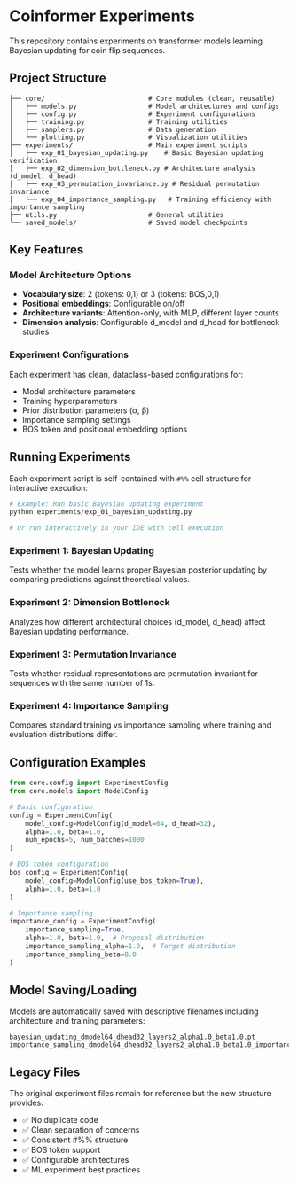 # Coinformer Experiments

This repository contains experiments on transformer models learning Bayesian updating for coin flip sequences.

## Project Structure

```
├── core/                          # Core modules (clean, reusable)
│   ├── models.py                  # Model architectures and configs
│   ├── config.py                  # Experiment configurations  
│   ├── training.py                # Training utilities
│   ├── samplers.py                # Data generation
│   └── plotting.py                # Visualization utilities
├── experiments/                   # Main experiment scripts
│   ├── exp_01_bayesian_updating.py    # Basic Bayesian updating verification
│   ├── exp_02_dimension_bottleneck.py # Architecture analysis (d_model, d_head)
│   ├── exp_03_permutation_invariance.py # Residual permutation invariance
│   └── exp_04_importance_sampling.py   # Training efficiency with importance sampling
├── utils.py                       # General utilities
└── saved_models/                  # Saved model checkpoints
```

## Key Features

### Model Architecture Options
- **Vocabulary size**: 2 (tokens: 0,1) or 3 (tokens: BOS,0,1) 
- **Positional embeddings**: Configurable on/off
- **Architecture variants**: Attention-only, with MLP, different layer counts
- **Dimension analysis**: Configurable d_model and d_head for bottleneck studies

### Experiment Configurations
Each experiment has clean, dataclass-based configurations for:
- Model architecture parameters
- Training hyperparameters  
- Prior distribution parameters (α, β)
- Importance sampling settings
- BOS token and positional embedding options

## Running Experiments

Each experiment script is self-contained with `#%%` cell structure for interactive execution:

```python
# Example: Run basic Bayesian updating experiment
python experiments/exp_01_bayesian_updating.py

# Or run interactively in your IDE with cell execution
```

### Experiment 1: Bayesian Updating
Tests whether the model learns proper Bayesian posterior updating by comparing predictions against theoretical values.

### Experiment 2: Dimension Bottleneck  
Analyzes how different architectural choices (d_model, d_head) affect Bayesian updating performance.

### Experiment 3: Permutation Invariance
Tests whether residual representations are permutation invariant for sequences with the same number of 1s.

### Experiment 4: Importance Sampling
Compares standard training vs importance sampling where training and evaluation distributions differ.

## Configuration Examples

```python
from core.config import ExperimentConfig
from core.models import ModelConfig

# Basic configuration
config = ExperimentConfig(
    model_config=ModelConfig(d_model=64, d_head=32),
    alpha=1.0, beta=1.0,
    num_epochs=5, num_batches=1000
)

# BOS token configuration  
bos_config = ExperimentConfig(
    model_config=ModelConfig(use_bos_token=True),
    alpha=1.0, beta=1.0
)

# Importance sampling
importance_config = ExperimentConfig(
    importance_sampling=True,
    alpha=1.0, beta=1.0,  # Proposal distribution
    importance_sampling_alpha=1.0,  # Target distribution 
    importance_sampling_beta=8.0
)
```

## Model Saving/Loading

Models are automatically saved with descriptive filenames including architecture and training parameters:

```
bayesian_updating_dmodel64_dhead32_layers2_alpha1.0_beta1.0.pt
importance_sampling_dmodel64_dhead32_layers2_alpha1.0_beta1.0_importance.pt
```

## Legacy Files

The original experiment files remain for reference but the new structure provides:
- ✅ No duplicate code
- ✅ Clean separation of concerns  
- ✅ Consistent #%% structure
- ✅ BOS token support
- ✅ Configurable architectures
- ✅ ML experiment best practices